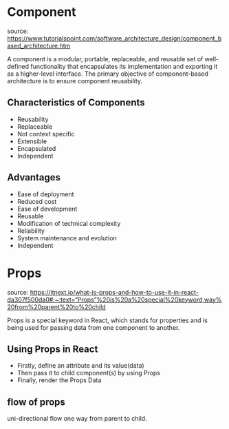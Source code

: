 # Component

source: https://www.tutorialspoint.com/software_architecture_design/component_based_architecture.htm

A component is a modular, portable, replaceable, and reusable set of well-defined functionality that encapsulates its implementation and exporting it as a higher-level interface.
The primary objective of component-based architecture is to ensure component reusability.

## Characteristics of Components

- Reusability
- Replaceable
- Not context specific
- Extensible
- Encapsulated
- Independent

## Advantages

- Ease of deployment 
- Reduced cost
- Ease of development
- Reusable
- Modification of technical complexity
- Reliability
- System maintenance and evolution
- Independent

# Props

source: https://itnext.io/what-is-props-and-how-to-use-it-in-react-da307f500da0#:~:text=“Props”%20is%20a%20special%20keyword,way%20from%20parent%20to%20child

Props is a special keyword in React, which stands for properties and is being used for passing data from one component to another.

## Using Props in React

- Firstly, define an attribute and its value(data)
- Then pass it to child component(s) by using Props
- Finally, render the Props Data

## flow of props

uni-directional flow one way from parent to child.
